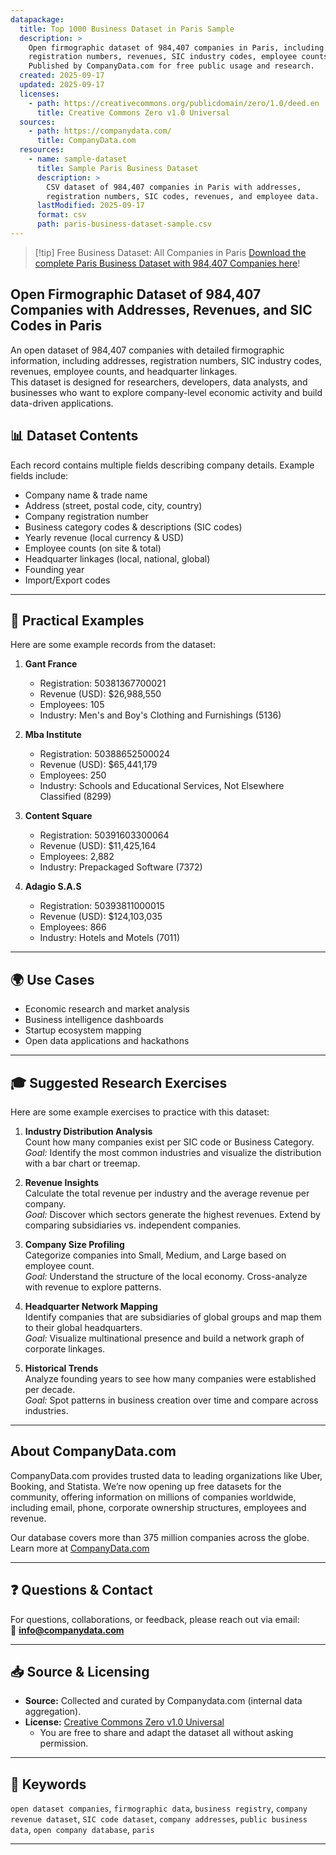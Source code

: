```yaml
---
datapackage:
  title: Top 1000 Business Dataset in Paris Sample
  description: >
    Open firmographic dataset of 984,407 companies in Paris, including addresses, 
    registration numbers, revenues, SIC industry codes, employee counts, and headquarter linkages. 
    Published by CompanyData.com for free public usage and research.
  created: 2025-09-17
  updated: 2025-09-17
  licenses:
    - path: https://creativecommons.org/publicdomain/zero/1.0/deed.en
      title: Creative Commons Zero v1.0 Universal
  sources:
    - path: https://companydata.com/
      title: CompanyData.com
  resources:
    - name: sample-dataset
      title: Sample Paris Business Dataset
      description: >
        CSV dataset of 984,407 companies in Paris with addresses, 
        registration numbers, SIC codes, revenues, and employee data.
      lastModified: 2025-09-17
      format: csv
      path: paris-business-dataset-sample.csv
---
```


> [!tip] Free Business Dataset: All Companies in Paris
> [Download the complete Paris Business Dataset with 984,407 Companies here](https://companydata.com/free-business-datasets/)!

## Open Firmographic Dataset of 984,407 Companies with Addresses, Revenues, and SIC Codes in Paris

An open dataset of 984,407 companies with detailed firmographic information, including addresses, registration numbers, SIC industry codes, revenues, employee counts, and headquarter linkages.  
This dataset is designed for researchers, developers, data analysts, and businesses who want to explore company-level economic activity and build data-driven applications.


## 📊 Dataset Contents

Each record contains multiple fields describing company details. Example fields include:

- Company name & trade name  
- Address (street, postal code, city, country)  
- Company registration number  
- Business category codes & descriptions (SIC codes)  
- Yearly revenue (local currency & USD)  
- Employee counts (on site & total)  
- Headquarter linkages (local, national, global)  
- Founding year  
- Import/Export codes  

---

## 🔎 Practical Examples

Here are some example records from the dataset:

1. **Gant France** 
   - Registration: 50381367700021
   - Revenue (USD): $26,988,550
   - Employees: 105
   - Industry: Men's and Boy's Clothing and Furnishings (5136)

2. **Mba Institute** 
   - Registration: 50388652500024
   - Revenue (USD): $65,441,179
   - Employees: 250
   - Industry: Schools and Educational Services, Not Elsewhere Classified (8299)

3. **Content Square** 
   - Registration: 50391603300064
   - Revenue (USD): $11,425,164
   - Employees: 2,882
   - Industry: Prepackaged Software (7372)

4. **Adagio S.A.S** 
   - Registration: 50393811000015
   - Revenue (USD): $124,103,035
   - Employees: 866
   - Industry: Hotels and Motels (7011)

---

## 🌍 Use Cases
- Economic research and market analysis  
- Business intelligence dashboards  
- Startup ecosystem mapping  
- Open data applications and hackathons  

---

## 🎓 Suggested Research Exercises

Here are some example exercises to practice with this dataset:

1. **Industry Distribution Analysis**  
   Count how many companies exist per SIC code or Business Category.  
   *Goal:* Identify the most common industries and visualize the distribution with a bar chart or treemap.

2. **Revenue Insights**  
   Calculate the total revenue per industry and the average revenue per company.  
   *Goal:* Discover which sectors generate the highest revenues. Extend by comparing subsidiaries vs. independent companies.

3. **Company Size Profiling**  
   Categorize companies into Small, Medium, and Large based on employee count.  
   *Goal:* Understand the structure of the local economy. Cross-analyze with revenue to explore patterns.

4. **Headquarter Network Mapping**  
   Identify companies that are subsidiaries of global groups and map them to their global headquarters.  
   *Goal:* Visualize multinational presence and build a network graph of corporate linkages.

5. **Historical Trends**  
   Analyze founding years to see how many companies were established per decade.  
   *Goal:* Spot patterns in business creation over time and compare across industries.

---

## About CompanyData.com

CompanyData.com provides trusted data to leading organizations like Uber, Booking, and Statista. We’re now opening up free datasets for the community, offering information on millions of companies worldwide, including email, phone, corporate ownership structures, employees and revenue.

Our database covers more than 375 million companies across the globe.
Learn more at [CompanyData.com](https://companydata.com/company-database/)

---

## ❓ Questions & Contact
For questions, collaborations, or feedback, please reach out via email:  
📧 **info@companydata.com**

---

## 📥 Source & Licensing

- **Source:** Collected and curated by Companydata.com (internal data aggregation).  
- **License:** [Creative Commons Zero v1.0 Universal](https://creativecommons.org/publicdomain/zero/1.0/deed.en)  
  - You are free to share and adapt the dataset all without asking permission.

---

## 🔑 Keywords
`open dataset companies`, `firmographic data`, `business registry`, `company revenue dataset`, `SIC code dataset`, `company addresses`, `public business data`, `open company database`, `paris`

---

